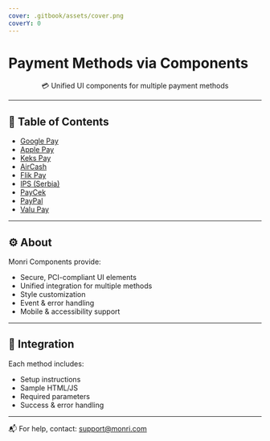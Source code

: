 ```yaml
---
cover: .gitbook/assets/cover.png
coverY: 0
---
```


# Payment Methods via Components

<p align="center">💳 Unified UI components for multiple payment methods</p>

***

## 🔗 Table of Contents

- [Google Pay](google-pay.md)
- [Apple Pay](apple-pay.md)
- [Keks Pay](keks-pay.md)
- [AirCash](aircash.md)
- [Flik Pay](flik-pay.md)
- [IPS (Serbia)](instant-payments-serbia-ips-rs.md)
- [PayCek](paycek.md)
- [PayPal](paypal.md)
- [Valu Pay](valu-pay.md)

***

## ⚙️ About

Monri Components provide:

- Secure, PCI-compliant UI elements
- Unified integration for multiple methods
- Style customization
- Event & error handling
- Mobile & accessibility support

***

## 🚀 Integration

Each method includes:

- Setup instructions
- Sample HTML/JS
- Required parameters
- Success & error handling

***

📬 For help, contact: [support@monri.com](mailto:support@monri.com)
